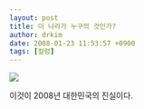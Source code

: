 ```yaml
---
layout: post
title: 이 나라가 누구의 것인가?
author: drkim
date: 2008-01-23 11:53:57 +0900
tags: [컬럼]
---
```

![](.//files/attach/images/199/270/IE000860594_STD.jpg)  
  

  

  

  

  

  

  
이것이 2008년 대한민국의 진실이다.